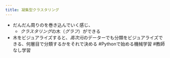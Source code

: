 ```yaml
---
title: 凝集型クラスタリング
---
```


* だんだん周りのを巻き込んでいく感じ、
  * *クラスタリング*の木（*グラフ*）ができる
* 木をビジュアライズすると、*高次元*のデーターでも分類をビジュアライズできる、何層目で分類するかをそれで決める
  \#Pythonで始める機械学習
  \#教師なし学習
